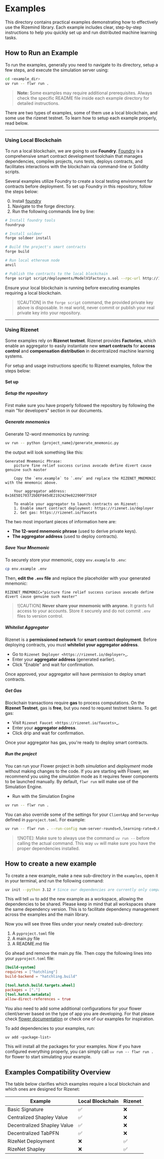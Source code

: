 # Examples

This directory contains practical examples demonstrating how to effectively use the Rizemind library. Each example includes clear, step-by-step instructions to help you quickly set up and run distributed machine learning tasks.

## How to Run an Example

To run the examples, generally you need to navigate to its directory, setup a few steps, and execute the simulation server using:

```bash
cd <example_dir>
uv run -- flwr run .
```

> **Note:** Some examples may require additional prerequisites. Always check the specific README file inside each example directory for detailed instructions.

There are two types of examples, some of them use a local blockchain, and some use the rizenet testnet. To learn how to setup each example properly, read below.

---

### Using Local Blockchain

To run a local blockchain, we are going to use **Foundry**. [Foundry](https://book.getfoundry.sh/) is a comprehensive smart contract development toolchain that manages dependencies, compiles projects, runs tests, deploys contracts, and facilitates interactions with the blockchain via command-line or Solidity scripts.

Several examples utilize Foundry to create a local testing environment for contracts before deployment. To set up Foundry in this repository, follow the steps below:

0. Install [foundry](https://book.getfoundry.sh/getting-started/installation)
1. Navigate to the forge directory.
2. Run the following commands line by line:

```bash
# Install foundry tools
foundryup

# Install soldeer
forge soldeer install

# Build the project's smart contracts
forge build

# Run local ethereum node
anvil

# Publish the contracts to the local blockchain
forge script script/deployments/ModelV1Factory.s.sol --rpc-url http://127.0.0.1:8545 --private-key 0xac0974bec39a17e36ba4a6b4d238ff944bacb478cbed5efcae784d7bf4f2ff80 --broadcast
```

Ensure your local blockchain is running before executing examples requiring a local blockchain.

> ![CAUTION] in the `forge script` command, the provided private key above is disposable. In real world, never commit or publish your real private key into your repository.

---

### Using Rizenet

Some examples rely on **Rizenet testnet**. Rizenet provides **Factories**, which enable an aggregator to easily instantiate new **smart contracts** for **access control** and **compensation distribution** in decentralized machine learning systems.

For setup and usage instructions specific to Rizenet examples, follow the steps below:

#### Set up

##### Setup the repository

First make sure you have properly followed the repository by following the main "for developers" section in our documents.

##### Generate mnemonics

Generate 12-word mnemonics by running:

```bash
uv run -- python {project_name}/generate_mnemonic.py
```

the output will look something like this:

```text
Generated Mnemonic Phrase:
    picture fine relief success curious avocado define divert cause genuine such master

    Copy the `env.example` to `.env` and replace the RIZENET_MNEMONIC with the mnemonic above.

    Your aggregator address: 0x16E5D170372bDEF845dE2192429e822900F7592F

    To enable your aggregator to launch contracts on Rizenet:
    1. Enable smart contract deployment: https://rizenet.io/deployer
    2. Get gas: https://rizenet.io/faucets
```

The two most important pieces of information here are:

- **The 12-word mnemonic phrase** (used to derive private keys).
- **The aggregator address** (used to deploy contracts).

##### Save Your Mnemonic

To securely store your mnemonic, copy `env.example` to `.env`:

```bash
cp env.example .env
```

Then, **edit the `.env` file** and replace the placeholder with your generated mnemonic:

```text
RIZENET_MNEMONIC="picture fine relief success curious avocado define divert cause genuine such master"
```

> ![CAUTION] **Never share your mnemonic with anyone.** It grants full access to your accounts. Store it securely and do not commit `.env` files to version control.

##### Whitelist Aggregator

Rizenet is a **permissioned network** for **smart contract deployment**.
Before deploying contracts, you must **whitelist your aggregator address**.

- Go to `Rizenet Deployer <https://rizenet.io/deployer>`\_.
- Enter your **aggregator address** (generated earlier).
- Click "Enable" and wait for confirmation.

Once approved, your aggregator will have permission to deploy smart contracts.

##### Get Gas

Blockchain transactions require **gas** to process computations.
On the **Rizenet Testnet**, gas is **free**, but you need to request testnet tokens. To get gas:

- Visit `Rizenet Faucet <https://rizenet.io/faucets>`\_.
- Enter your **aggregator address**.
- Click drip and wait for confirmation.

Once your aggregator has gas, you're ready to deploy smart contracts.

##### Run the project

You can run your Flower project in both _simulation_ and _deployment_ mode without making changes to the code. If you are starting with Flower, we recommend you using the _simulation_ mode as it requires fewer components to be launched manually. By default, `flwr run` will make use of the Simulation Engine.

- Run with the Simulation Engine

```bash
uv run -- flwr run .
```

You can also override some of the settings for your `ClientApp` and `ServerApp` defined in `pyproject.toml`. For example:

```bash
uv run -- flwr run . --run-config num-server-rounds=5,learning-rate=0.05
```

> ![NOTE]: Make sure to always use the command `uv run --` before calling the actual command. This way `uv` will make sure you have the proper dependencies installed.

## How to create a new example

To create a new example, make a new sub-directory in the `examples`, open it in your terminal, and run the following command:

```bash
uv init --python 3.12 # Since our dependencies are currently only compatible with python 3.12
```

This will tell `uv` to add the new example as a workspace, allowing the dependencies to be shared. Please keep in mind that all workspaces share the same dependency version. This is to facilitate dependency management across the examples and the main library.

Now you will see three files under your newly created sub-directory:

1. A `pyproject.toml` file
2. A main.py file
3. A README.md file

Go ahead and remove the main.py file. Then copy the following lines into your `pyproject.toml` file:

```toml
[build-system]
requires = ["hatchling"]
build-backend = "hatchling.build"

[tool.hatch.build.targets.wheel]
packages = ["."]
[tool.hatch.metadata]
allow-direct-references = true
```

You also need to add some additional configurations for your flower client/server based on the type of app you are developing. For that please check [flower documentation](https://flower.ai/docs/framework/) or check one of our examples for inspiration.

To add dependencies to your examples, run:

```bash
uv add <package-list>
```

This will install all the packages for your examples. Now if you have configured everything properly, you can simply call `uv run -- flwr run .` for flower to start simulating your example.

## Examples Compatibility Overview

The table below clarifies which examples require a local blockchain and which ones are designed for Rizenet:

| Example                     | Local Blockchain | Rizenet |
| --------------------------- | ---------------- | ------- |
| Basic Signature             | ✅               | ❌      |
| Centralized Shapley Value   | ✅               | ❌      |
| Decentralized Shapley Value | ✅               | ❌      |
| Decentralized TabPFN        | ✅               | ❌      |
| RizeNet Deployment          | ❌               | ✅      |
| RizeNet Shapley             | ❌               | ✅      |
